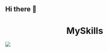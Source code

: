 ## Hi there 👋


  <H1 align="center">MySkills</H1>
  <a align="center" href="https://skillicons.dev">
    <img src="https://skillicons.dev/icons?i=html,css,react,javascript,nextjs,nodejs,mysql,mongodb" />
  </a>


